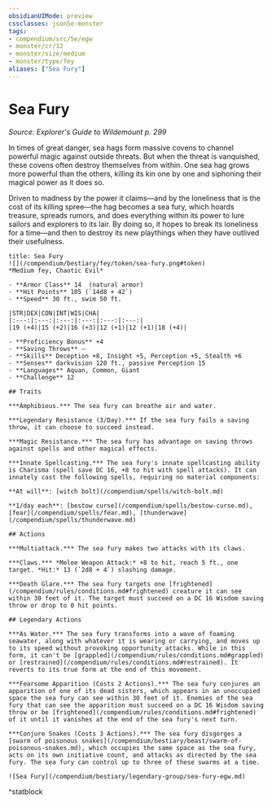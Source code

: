 ```yaml
---
obsidianUIMode: preview
cssclasses: json5e-monster
tags:
- compendium/src/5e/egw
- monster/cr/12
- monster/size/medium
- monster/type/fey
aliases: ["Sea Fury"]
---
```

# Sea Fury
*Source: Explorer's Guide to Wildemount p. 299*  

In times of great danger, sea hags form massive covens to channel powerful magic against outside threats. But when the threat is vanquished, these covens often destroy themselves from within. One sea hag grows more powerful than the others, killing its kin one by one and siphoning their magical power as it does so.

Driven to madness by the power it claims—and by the loneliness that is the cost of its killing spree—the hag becomes a sea fury, which hoards treasure, spreads rumors, and does everything within its power to lure sailors and explorers to its lair. By doing so, it hopes to break its loneliness for a time—and then to destroy its new playthings when they have outlived their usefulness.

```ad-statblock
title: Sea Fury
![](/compendium/bestiary/fey/token/sea-fury.png#token)
*Medium fey, Chaotic Evil*

- **Armor Class** 14  (natural armor)
- **Hit Points** 105 (`14d8 + 42`)
- **Speed** 30 ft., swim 50 ft.

|STR|DEX|CON|INT|WIS|CHA|
|:---:|:---:|:---:|:---:|:---:|:---:|
|19 (+4)|15 (+2)|16 (+3)|12 (+1)|12 (+1)|18 (+4)|

- **Proficiency Bonus** +4
- **Saving Throws** ⏤
- **Skills** Deception +8, Insight +5, Perception +5, Stealth +6
- **Senses** darkvision 120 ft., passive Perception 15
- **Languages** Aquan, Common, Giant
- **Challenge** 12

## Traits

***Amphibious.*** The sea fury can breathe air and water.

***Legendary Resistance (3/Day).*** If the sea fury fails a saving throw, it can choose to succeed instead.

***Magic Resistance.*** The sea fury has advantage on saving throws against spells and other magical effects.

***Innate Spellcasting.*** The sea fury's innate spellcasting ability is Charisma (spell save DC 16, +8 to hit with spell attacks). It can innately cast the following spells, requiring no material components:

**At will**: [witch bolt](/compendium/spells/witch-bolt.md)

**1/day each**: [bestow curse](/compendium/spells/bestow-curse.md), [fear](/compendium/spells/fear.md), [thunderwave](/compendium/spells/thunderwave.md)

## Actions

***Multiattack.*** The sea fury makes two attacks with its claws.

***Claws.*** *Melee Weapon Attack:* +8 to hit, reach 5 ft., one target. *Hit:* 13 (`2d8 + 4`) slashing damage.

***Death Glare.*** The sea fury targets one [frightened](/compendium/rules/conditions.md#frightened) creature it can see within 30 feet of it. The target must succeed on a DC 16 Wisdom saving throw or drop to 0 hit points.

## Legendary Actions

***As Water.*** The sea fury transforms into a wave of foaming seawater, along with whatever it is wearing or carrying, and moves up to its speed without provoking opportunity attacks. While in this form, it can't be [grappled](/compendium/rules/conditions.md#grappled) or [restrained](/compendium/rules/conditions.md#restrained). It reverts to its true form at the end of this movement.

***Fearsome Apparition (Costs 2 Actions).*** The sea fury conjures an apparition of one of its dead sisters, which appears in an unoccupied space the sea fury can see within 30 feet of it. Enemies of the sea fury that can see the apparition must succeed on a DC 16 Wisdom saving throw or be [frightened](/compendium/rules/conditions.md#frightened) of it until it vanishes at the end of the sea fury's next turn.

***Conjure Snakes (Costs 3 Actions).*** The sea fury disgorges a [swarm of poisonous snakes](/compendium/bestiary/beast/swarm-of-poisonous-snakes.md), which occupies the same space as the sea fury, acts on its own initiative count, and attacks as directed by the sea fury. The sea fury can control up to three of these swarms at a time.

![Sea Fury](/compendium/bestiary/legendary-group/sea-fury-egw.md)
```
^statblock